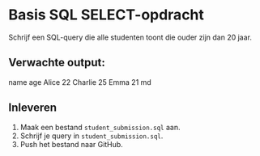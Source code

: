 # Basis SQL SELECT-opdracht

Schrijf een SQL-query die alle studenten toont die ouder zijn dan 20 jaar.

## Verwachte output:
name	age
Alice	22
Charlie	25
Emma	21
md

## Inleveren
1. Maak een bestand `student_submission.sql` aan.
2. Schrijf je query in `student_submission.sql`.
3. Push het bestand naar GitHub.
